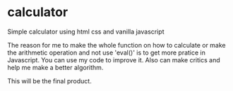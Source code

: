 # calculator
Simple calculator using html css and vanilla javascript

The reason for me to make the whole function on how to calculate or make the arithmetic operation and not use 'eval()' is to get more pratice in Javascript. 
You can use my code to improve it. Also can make critics and help me make a better algorithm. 

This will be the final product. 

